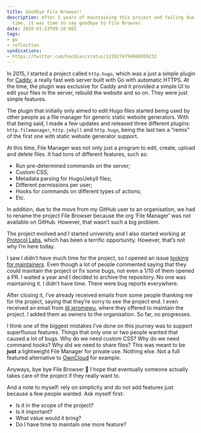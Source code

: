 ```yaml
---
title: Goodbye File Browser!
description: After 5 years of maintaining this project and failing due to my limited
  time, it was time to say goodbye to File Browser.
date: 2020-01-23T09:10:00Z
tags:
- go
- reflection
syndications:
- https://twitter.com/hacdias/status/1220274794068959232
---
```


In 2015, I started a project called `http.hugo`, which was a just a simple plugin for [Caddy](https://caddyserver.com/), a really fast web server built with Go with automatic HTTPS.  At the time, the plugin was exclusive for Caddy and it provided a simple UI to edit your files in the server, rebuild the website and so on. They were just simple features.

<!--more-->

The plugin that initially only aimed to edit Hugo files started being used by other people as a file manager for generic static website generators. With that being said, I made a few updates and released three different plugins:  `http.filemanager`, `http.jekyll`  and `http.hugo`, being the last two a “remix” of the first one with static website generator support.

At this time, File Manager was not only just a program to edit, create, upload and delete files. It had tons of different features, such as:

* Run pre-determined commands on the server;
* Custom CSS;
* Metadata parsing for Hugo/Jekyll files;
* Different permissions per user;
* Hooks for commands on different types of actions;
* Etc.

In addition, due to the move from my GitHub user to an organisation, we had to rename the project File Browser because the org ‘File Manager’ was not available on GitHub. However, that wasn’t such a big problem.

The project evolved and I started university and I also started working at [Protocol Labs](/2018/10/27/working-at-protocol-labs), which has been a terrific opportunity. However, that’s not why I’m here today.

I saw I didn’t have much time for the project, so I opened an issue [looking for maintainers](https://github.com/filebrowser/filebrowser/issues/532). Even though a lot of people commented saying that they could maintain the project or fix some bugs, not even a 1/10 of them opened a PR. I waited a year and I decided to archive the repository. No one was maintaining it. I didn’t have time. There were bug reports everywhere.

After closing it, I’ve already received emails from some people thanking me for the project, saying that they’re sorry to see the project end. I even received an email from [@ jeromewu](https://github.com/jeromewu), where they offered to maintain the project. I added them as owners to the organisation. So far, no progresses.

I think one of the biggest mistakes I’ve done on this journey was to support superfluous features. Things that only one or two people wanted that caused a lot of bugs. Why do we need custom CSS? Why do we need command hooks? Why did we need to share files? This was meant to be **just** a lightweight File Manager for private use. Nothing else. Not a full featured alternative to [OwnCloud](https://owncloud.org/) for example.

Anyways, bye bye File Browser 👋 I hope that eventually someone actually takes care of the project if they really want to.

And a note to myself: rely on simplicity and do not add features just because a few people wanted. Ask myself first:

* Is it in the scope of the project?
* Is it important?
* What value would it bring?
* Do I have time to maintain one more feature?
